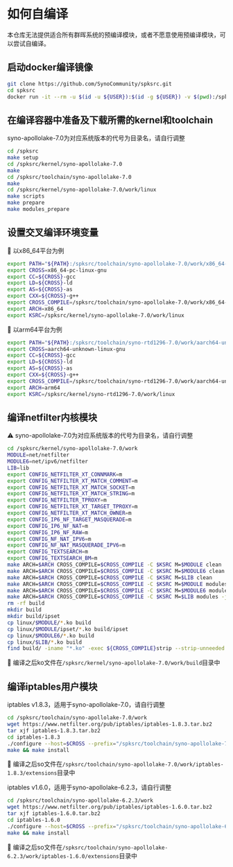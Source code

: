 # 如何自编译

本仓库无法提供适合所有群晖系统的预编译模块，或者不愿意使用预编译模块，可以尝试自编译。

## 启动docker编译镜像

```bash
git clone https://github.com/SynoCommunity/spksrc.git
cd spksrc
docker run -it --rm -u $(id -u ${USER}):$(id -g ${USER}) -v $(pwd):/spksrc ghcr.io/synocommunity/spksrc /bin/bash
```

## 在编译容器中准备及下载所需的kernel和toolchain

syno-apollolake-7.0为对应系统版本的代号为目录名，请自行调整

```bash
cd /spksrc
make setup
cd /spksrc/kernel/syno-apollolake-7.0
make
cd /spksrc/toolchain/syno-apollolake-7.0
make
cd /spksrc/kernel/syno-apollolake-7.0/work/linux
make scripts
make prepare
make modules_prepare
```

## 设置交叉编译环境变量

📝 以x86_64平台为例

```bash
export PATH="${PATH}:/spksrc/toolchain/syno-apollolake-7.0/work/x86_64-pc-linux-gnu/bin"
export CROSS=x86_64-pc-linux-gnu
export CC=${CROSS}-gcc
export LD=${CROSS}-ld
export AS=${CROSS}-as
export CXX=${CROSS}-g++
export CROSS_COMPILE=/spksrc/toolchain/syno-apollolake-7.0/work/x86_64-pc-linux-gnu/bin/x86_64-pc-linux-gnu-
export ARCH=x86_64
export KSRC=/spksrc/kernel/syno-apollolake-7.0/work/linux
```

📝 以arm64平台为例

```bash
export PATH="${PATH}:/spksrc/toolchain/syno-rtd1296-7.0/work/aarch64-unknown-linux-gnu/bin"
export CROSS=aarch64-unknown-linux-gnu
export CC=${CROSS}-gcc
export LD=${CROSS}-ld
export AS=${CROSS}-as
export CXX=${CROSS}-g++
export CROSS_COMPILE=/spksrc/toolchain/syno-rtd1296-7.0/work/aarch64-unknown-linux-gnu/bin/aarch64-unknown-linux-gnu-
export ARCH=arm64
export KSRC=/spksrc/kernel/syno-rtd1296-7.0/work/linux
```

## 编译netfilter内核模块

⚠️ syno-apollolake-7.0为对应系统版本的代号为目录名，请自行调整

```bash
cd /spksrc/kernel/syno-apollolake-7.0/work
MODULE=net/netfilter
MODULE6=net/ipv6/netfilter
LIB=lib
export CONFIG_NETFILTER_XT_CONNMARK=m
export CONFIG_NETFILTER_XT_MATCH_COMMENT=m
export CONFIG_NETFILTER_XT_MATCH_SOCKET=m
export CONFIG_NETFILTER_XT_MATCH_STRING=m
export CONFIG_NETFILTER_TPROXY=m
export CONFIG_NETFILTER_XT_TARGET_TPROXY=m
export CONFIG_NETFILTER_XT_MATCH_OWNER=m
export CONFIG_IP6_NF_TARGET_MASQUERADE=m
export CONFIG_IP6_NF_NAT=m
export CONFIG_IP6_NF_RAW=m
export CONFIG_NF_NAT_IPV6=m
export CONFIG_NF_NAT_MASQUERADE_IPV6=m
export CONFIG_TEXTSEARCH=m
export CONFIG_TEXTSEARCH_BM=m
make ARCH=$ARCH CROSS_COMPILE=$CROSS_COMPILE -C $KSRC M=$MODULE clean
make ARCH=$ARCH CROSS_COMPILE=$CROSS_COMPILE -C $KSRC M=$MODULE6 clean
make ARCH=$ARCH CROSS_COMPILE=$CROSS_COMPILE -C $KSRC M=$LIB clean
make ARCH=$ARCH CROSS_COMPILE=$CROSS_COMPILE -C $KSRC M=$MODULE modules -j 4
make ARCH=$ARCH CROSS_COMPILE=$CROSS_COMPILE -C $KSRC M=$MODULE6 modules -j 4
make ARCH=$ARCH CROSS_COMPILE=$CROSS_COMPILE -C $KSRC M=$LIB modules -j 4
rm -rf build
mkdir build
mkdir build/ipset
cp linux/$MODULE/*.ko build
cp linux/$MODULE/ipset/*.ko build/ipset
cp linux/$MODULE6/*.ko build
cp linux/$LIB/*.ko build
find build/ -iname "*.ko" -exec ${CROSS_COMPILE}strip --strip-unneeded {} \;
```

📝 编译之后ko文件在`/spksrc/kernel/syno-apollolake-7.0/work/build`目录中

## 编译iptables用户模块

iptables v1.8.3，适用于syno-apollolake-7.0，请自行调整

```bash
cd /spksrc/toolchain/syno-apollolake-7.0/work
wget https://www.netfilter.org/pub/iptables/iptables-1.8.3.tar.bz2
tar xjf iptables-1.8.3.tar.bz2
cd iptables-1.8.3
./configure --host=$CROSS --prefix="/spksrc/toolchain/syno-apollolake-7.0/work/build" --disable-nftables
make && make install
```

📝 编译之后so文件在`/spksrc/toolchain/syno-apollolake-7.0/work/iptables-1.8.3/extensions`目录中

iptables v1.6.0，适用于syno-apollolake-6.2.3，请自行调整

```bash
cd /spksrc/toolchain/syno-apollolake-6.2.3/work
wget https://www.netfilter.org/pub/iptables/iptables-1.6.0.tar.bz2
tar xjf iptables-1.6.0.tar.bz2
cd iptables-1.6.0
./configure --host=$CROSS --prefix="/spksrc/toolchain/syno-apollolake-6.2.3/work/build" --disable-nftables
make && make install
```

📝 编译之后so文件在`/spksrc/toolchain/syno-apollolake-6.2.3/work/iptables-1.6.0/extensions`目录中
